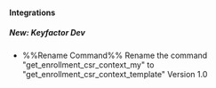 
#### Integrations
##### New: Keyfactor Dev
- %%Rename Command%%
Rename the command "get_enrollment_csr_context_my" to "get_enrollment_csr_context_template"
Version 1.0

